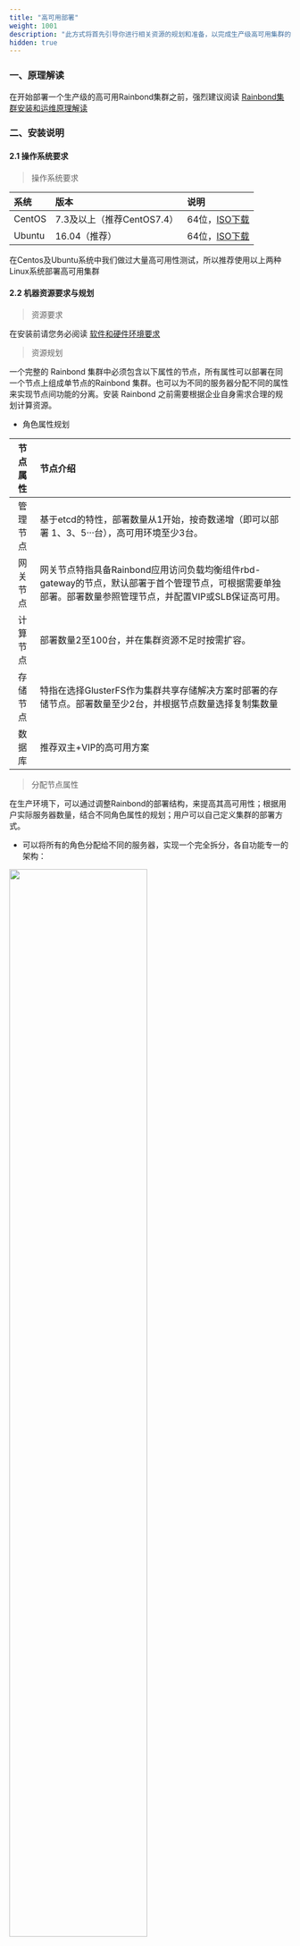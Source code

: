 ```yaml
---
title: "高可用部署"
weight: 1001
description: "此方式将首先引导你进行相关资源的规划和准备，以完成生产级高可用集群的快速安装。"
hidden: true
---
```


### 一、原理解读

在开始部署一个生产级的高可用Rainbond集群之前，强烈建议阅读 [Rainbond集群安装和运维原理解读](/user-operations/install/install-d/)

### 二、安装说明

#### 2.1 操作系统要求


> 操作系统要求

| 系统     | 版本         | 说明                     |
| :------- | :----------- | :----------------------- |
| CentOS   | 7.3及以上（推荐CentOS7.4） | 64位，[ISO下载](http://goodrain-pkg.oss-cn-shanghai.aliyuncs.com/system/CentOS/CentOS-7-x86_64-Minimal-1708.iso)  |
| Ubuntu   | 16.04（推荐）| 64位，[ISO下载](https://goodrain-pkg.oss-cn-shanghai.aliyuncs.com/system/CentOS/ubuntu-16.04.6-server-amd64.iso)             |

在Centos及Ubuntu系统中我们做过大量高可用性测试，所以推荐使用以上两种Linux系统部署高可用集群

#### 2.2 机器资源要求与规划

> 资源要求

在安装前请您务必阅读 [软件和硬件环境要求](/user-operations/op-guide/recommendation/)

> 资源规划

一个完整的 Rainbond 集群中必须包含以下属性的节点，所有属性可以部署在同一个节点上组成单节点的Rainbond 集群。也可以为不同的服务器分配不同的属性来实现节点间功能的分离。安装 Rainbond 之前需要根据企业自身需求合理的规划计算资源。

- 角色属性规划


| 节点属性 | 节点介绍 |
| :----: | :--- |
|  管理节点      | 基于etcd的特性，部署数量从1开始，按奇数递增（即可以部署 1、3、5···台），高可用环境至少3台。 | 
| 网关节点      | 网关节点特指具备Rainbond应用访问负载均衡组件rbd-gateway的节点，默认部署于首个管理节点，可根据需要单独部署。部署数量参照管理节点，并配置VIP或SLB保证高可用。 | 
| 计算节点      | 部署数量2至100台，并在集群资源不足时按需扩容。 | 
| 存储节点      | 特指在选择GlusterFS作为集群共享存储解决方案时部署的存储节点。部署数量至少2台，并根据节点数量选择复制集数量 | 
| 数据库        | 推荐双主+VIP的高可用方案 | 

> 分配节点属性

在生产环境下，可以通过调整Rainbond的部署结构，来提高其高可用性；根据用户实际服务器数量，结合不同角色属性的规划；用户可以自己定义集群的部署方式。

- 可以将所有的角色分配给不同的服务器，实现一个完全拆分，各自功能专一的架构：

<img src="https://grstatic.oss-cn-shanghai.aliyuncs.com/images/docs/5.1/user-operations/install/innstall-base-ha-1.png" width="70%">

- 可以将角色属性复用，用少量的服务器搭建一个复用式的集群：

<img src="https://grstatic.oss-cn-shanghai.aliyuncs.com/images/docs/5.1/user-operations/install/innstall-base-ha-2.png" width="60%">

### 三、安装前准备

#### 3.1 外部数据库Mysql

Rainbond数据库组件rbd-db默认部署在首个管理节点，在集群扩容过程中并不会随着集群扩容而扩容这个组件，所以无法构成数据库的高可用，在首个管理节点宕机后集群管理功能将失效，所以在<font color="#dd0000">高可用安装中务必使用外部数据库</font><br />

Rainbond目前支持的数据库版本为 `Mysql5.6，Mysql5.7`; 后续我们将开放更多Mysql版本的支持。

> 初始化对接数据库参数说明 [初始化对接数据库](/user-operations/tools/grctl/#初始化对接外部数据库)


#### 3.2 集群存储说明及部署方案

Rainbond集群需要为管理节点与计算节点的 `/grdata` 目录配置共享存储

> 支持多种共享存储解决方案，请根据如下场景进行选择：

- NAS：

  基于阿里云等IaaS设施部署Rainbond的情况下，可以选择其提供的NAS存储服务。

- GlusterFS：

 基于用户自备的服务器或虚拟机部署Rainbond的情况下，推荐自行部署GlusterFS作为共享存储解决方案。
  
  部署GlusterFS存储节点，请参见:

 [CentOS GlusterFS双机复制集群安装](/user-operations/storage/centosgfs/)
  
 [Ubuntu GlusterFS双机复制集群安装](/user-operations/storage/ubuntugfs/)

- 其它兼容NFS协议的共享存储

如果用户拥有可使用的兼容NFS协议的共享存储，可以直接使用。使 /grdata 目录在集群管理节点与计算节点间共享即可。

> Rainbond初始化对接存储参数说明 [初始化对接存储](/user-operations/tools/grctl/#初始化对接存储)

### 四、数据中心初始化

#### 4.1 安装命令

这一步将初始化Rainbond数据中心，即安装首个管理节点。这一步非常重要，会配置访问应用所使用的IP、集群网络解决方案等信息。


```bash
# 建议使用root执行安装操作
wget https://pkg.rainbond.com/releases/common/v5.1/grctl && chmod +x ./grctl

# 安装首个节点
./grctl init \
--role manage,gateway <节点属性> \
--iip <内网ip>  \
--eip <访问应用使用的公网IP/网关节点IP> \
--vip <为网关节点集群预置的虚拟IP>  \
--enable-exdb true <默认禁用使用外部数据库，启动值为true> \
--exdb-host <数据库VIP地址> \
--exdb-port <数据库端口号>  \
--exdb-user <数据库用户名>   \
--exdb-passwd  <数据库密码>   \
--storage  gfs  <存储类型>     \  
--storage-args  "10.10.10.13:/data /grdata glusterfs backupvolfile-server=10.10.10.14,use-readdirp=no,log-level=WARNING,log-file=/var/log/gluster.log 0 0"   <挂载已搭建好的gfs集群> 

```

更多初始化参数，请阅读[节点初始化重要参数说明](/user-operations/tools/grctl/#节点初始化重要参数说明) 或者通过 `grctl init -h` 获取。

> 安装过程需要下载和处理大约2G的文件，需要一定时间，请耐心等待。安装过程如有报错，请参照[安装问题排查](/troubleshoot/install-problem/)，排查问题；若遇到无法解决的错误请于[Rainbond社区](https://t.goodrain.com)留言。

### 五、管理节点扩容

> 管理节点的扩容，实现了集群管理功能的高可用；考虑到 etcd 集群选举机制，需至少扩容到3个管理节点

在此安装过程中，我们将管理节点与网关节点复用，所以在扩容时同步扩容网关节点，用户在部署高可用集群时也可将网关节点与管理节点分离，网关节点部署数量参照管理节点数量。

#### 5.1 扩容命令

注意：扩容完第二个管理节点以后需继续扩容第三个管理节点，否则将会造成集群状态异常

```bash
方法一 适用于知悉节点root密码
grctl node add --iip <管理节点ip> -p <root密码> --role manage,gateway --install
方法二 适用于已经配置好ssh免密
grctl node add --iip <管理节点ip> --key /root/.ssh/id_rsa.pub --role manage,gateway --install
```

#### 5.2 实现网关节点高可用

> 阿里云slb配置请参见 [阿里云slb配置](/user-operations/gha/alislb)

> 在此次部署中管理节点和网关节点部署在同一台服务器，所以在管理节点操作即可;网关节点配置Keepalived具体配置请参见 
[CentOS系统 vip配置](/user-operations/gha/centos_keepalived/)
[Ubuntu系统 vip配置](/user-operations/gha/ubuntu_keepalived)

### 六、计算节点扩容

> 高可用集群中至少需要两个计算节点

#### 扩容命令

```bash
方法一 适用于知悉节点root密码
grctl node add --iip <计算节点ip> -p <root密码> --role compute --install
方法二 适用于已经配置好ssh免密
grctl node add --iip <计算节点ip> --key /root/.ssh/id_rsa  --role compute --install
```


### 七、手动调整过程

> 高可用集群搭建到了这里，还有些细节，要手动调整，在调整之前确保使用`grctl cluster`命令查看集群状态正常。

{{% notice note %}}
如果将管理节点集群和网关节点集群分开部署，则需要分别为两个集群配置虚拟IP；如果管理节点集群和网关节点混合部署，则两个虚拟IP统一。
{{% /notice %}}

#### 7.1 调整数据库

```SQL
update console.region_info set url="https://<VIP_OF_MANAGE>:8443",wsurl="ws://<VIP_OF_MANAGE>:6060",tcpdomain="<VIP_OF_GATEWAY>";
```

#### 7.2 调整 /etc/hosts

在所有节点调整 /etc/hosts

```
< VIP >  kubeapi.goodrain.me goodrain.me repo.goodrain.me lang.goodrain.me maven.goodrain.me region.goodrain.me
```

#### 7.3 调整etcd配置

分别调整 etcd集群信息

管理节点

```
cat /opt/rainbond/scripts/start-etcd.sh |grep ETCD_INITIAL_CLUSTER=

ETCD_INITIAL_CLUSTER="etcd1=http://<管理节点1IP>:2380,etcd2=http://<管理节点2IP>:2380,etcd3=http://<管理节点3IP>:2380"
```

计算节点

```
vi /opt/rainbond/scripts/start-etcd-proxy.sh
#!/bin/sh

exec docker \
  run \
  --privileged \
  --restart=always \
  --net=host \
  --name etcd-proxy \
  goodrain.me/etcd:v3.2.25 \
  /usr/local/bin/etcd \
  grpc-proxy start \
  --endpoints=http://<管理节点1IP>:2379,http://<管理节点2IP>:2379,http://<管理节点3IP>:2379 \
  --listen-addr=127.0.0.1:2379
```

#### 7.4 调整网络组件配置

以calico网络为例，在管理节点修改配置文件中指向etcd的地址

```json
vi /opt/rainbond/etc/cni/10-calico.conf

{
    "name": "calico-k8s-network",
    "cniVersion": "0.1.0",
    "type": "calico",
    "etcd_endpoints": "http://<管理节点1IP>:2379,<管理节点2IP>:2379,<管理节点3IP>:2379",
    "log_level": "info",
    "ipam": {
        "type": "calico-ipam"
    },
    "kubernetes": {
        "kubeconfig": "/opt/rainbond/etc/kubernetes/kubecfg/admin.kubeconfig"
    }
}
```

#### 7.5 调整node配置

在管理节点调整node配置

```
vi /opt/rainbond/scripts/start-node.sh
#!/bin/bash

NODE_OPTS="--log-level=info --auto-scheduler=true --kube-conf=/opt/rainbond/etc/kubernetes/kubecfg/admin.kubeconfig --etcd="http://<管理节点1IP>:2379,http://<管理节点2IP>:2379,http://<管理节点3IP>:2379"   --hostIP=192.168.2.169 --run-mode master --noderule manage,gateway"

exec /usr/local/bin/node $NODE_OPTS

```

#### 7.6 重启服务

管理节点重启以下服务

```bash
systemctl restart node.service
systemctl restart calico
systemctl restart etcd
```

计算节点重启以下服务

```bash
systemctl restart node.service
systemctl restart calico
systemctl restart kubelet
systemctl restart etcd-proxy
```

#### 查看集群状态

```
grctl cluster
```
确保集群状态正常后登录应用控制台

> 所有服务和节点皆处于健康状态时平台即可正常使用；如果集群状态不健康，参考[集群问题排查](/troubleshoot/cluster-problem/)文档解决故障；若遇到无法解决的错误请于[Rainbond社区](https://t.goodrain.com)留言。

### 八、应用控制台高可用

> rbd-app-ui服务（应用控制台Web服务）默认只在第一个管理节点安装。对于控制台组件的高可用，我们推荐将其以应用的形式运行在平台上。利用平台对无状态服务可以动态伸缩的特性，来保证其高可用性。

详细请参阅[应用控制台高可用部署](/user-operations/component/app-ui/)

{{% button href="/user-manual/" %}}安装完成，开启Rainbond云端之旅{{% /button %}}
